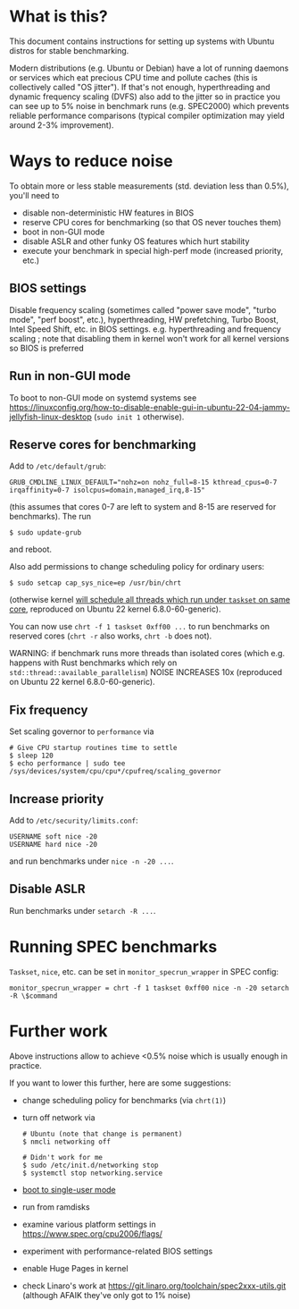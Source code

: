 # What is this?

This document contains instructions for setting up systems with Ubuntu distros
for stable benchmarking.

Modern distributions (e.g. Ubuntu or Debian) have a lot of
running daemons or services which eat precious CPU time and pollute caches
(this is collectively called "OS jitter").
If that's not enough, hyperthreading and dynamic frequency scaling (DVFS) also add to the jitter
so in practice you can see up to 5% noise in benchmark runs (e.g. SPEC2000)
which prevents reliable performance comparisons (typical compiler
optimization may yield around 2-3% improvement).

# Ways to reduce noise

To obtain more or less stable measurements (std. deviation less than 0.5%), you'll need to
* disable non-deterministic HW features in BIOS
* reserve CPU cores for benchmarking (so that OS never touches them)
* boot in non-GUI mode
* disable ASLR and other funky OS features which hurt stability
* execute your benchmark in special high-perf mode (increased priority, etc.)

## BIOS settings

Disable frequency scaling (sometimes called "power save mode", "turbo mode", "perf boost", etc.), hyperthreading, HW prefetching, Turbo Boost, Intel Speed Shift, etc. in BIOS settings.
 e.g. hyperthreading and frequency scaling ; note that disabling them in kernel won't work for all kernel versions so BIOS is preferred

## Run in non-GUI mode

To boot to non-GUI mode on systemd systems see https://linuxconfig.org/how-to-disable-enable-gui-in-ubuntu-22-04-jammy-jellyfish-linux-desktop
(`sudo init 1` otherwise).

## Reserve cores for benchmarking

Add to `/etc/default/grub`:
```
GRUB_CMDLINE_LINUX_DEFAULT="nohz=on nohz_full=8-15 kthread_cpus=0-7 irqaffinity=0-7 isolcpus=domain,managed_irq,8-15"
```
(this assumes that cores 0-7 are left to system and 8-15 are reserved for benchmarks).
The run
```
$ sudo update-grub
```
and reboot.

Also add permissions to change scheduling policy for ordinary users:
```
$ sudo setcap cap_sys_nice=ep /usr/bin/chrt
```
(otherwise kernel [will schedule all threads which run under `taskset` on same core](https://serverfault.com/questions/573025/taskset-not-working-over-a-range-of-cores-in-isolcpus), reproduced on Ubuntu 22 kernel 6.8.0-60-generic).

You can now use `chrt -f 1 taskset 0xff00 ...` to run benchmarks on reserved cores
(`chrt -r` also works, `chrt -b` does not).

WARNING: if benchmark runs more threads than isolated cores (which e.g. happens
with Rust benchmarks which rely on `std::thread::available_parallelism`)
NOISE INCREASES 10x (reproduced on Ubuntu 22 kernel 6.8.0-60-generic).

## Fix frequency

Set scaling governor to `performance` via
```
# Give CPU startup routines time to settle
$ sleep 120
$ echo performance | sudo tee /sys/devices/system/cpu/cpu*/cpufreq/scaling_governor
```

## Increase priority

Add to `/etc/security/limits.conf`:
```
USERNAME soft nice -20
USERNAME hard nice -20
```
and run benchmarks under `nice -n -20 ...`.

## Disable ASLR

Run benchmarks under `setarch -R ...`.

# Running SPEC benchmarks

`Taskset`, `nice`, etc. can be set in `monitor_specrun_wrapper` in SPEC config:
```
monitor_specrun_wrapper = chrt -f 1 taskset 0xff00 nice -n -20 setarch -R \$command
```

# Further work

Above instructions allow to achieve <0.5% noise which is usually enough in practice.

If you want to lower this further, here are some suggestions:
* change scheduling policy for benchmarks (via `chrt(1)`)
* turn off network via

    ```
    # Ubuntu (note that change is permanent)
    $ nmcli networking off

    # Didn't work for me
    $ sudo /etc/init.d/networking stop
    $ systemctl stop networking.service
    ```

* [boot to single-user mode](https://askubuntu.com/questions/132965/how-do-i-boot-into-single-user-mode-from-grub)
* run from ramdisks
* examine various platform settings in https://www.spec.org/cpu2006/flags/
* experiment with performance-related BIOS settings
* enable Huge Pages in kernel
* check Linaro's work at https://git.linaro.org/toolchain/spec2xxx-utils.git (although AFAIK they've only got to 1% noise)
